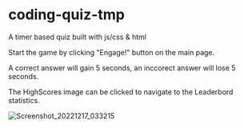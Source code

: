 # coding-quiz-tmp
A timer based quiz built with js/css &amp; html

Start the game by clicking "Engage!" button on the main page.

A correct answer will gain 5 seconds, an inccorect answer will lose 5 seconds.

The HighScores image can be clicked to navigate to the Leaderbord statistics. 

![Screenshot_20221217_033215](https://user-images.githubusercontent.com/81959922/208225045-8a34581b-135e-4f59-a5d5-0b9292b3e50e.png)

